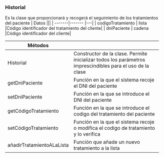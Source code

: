 ### Historial
Es la clase que proporcionará y recogerá el seguimiento de los tratamientos del paciente
| Datos  |||
| -------|------- |---|
| codigoTratamiento | lista |Código identificador del tratamiento del cliente|
| dniPaciente | cadena |Código identificador del cliente|

| Métodos  ||
| -------|------- |
|Historial|Constructor de la clase. Permite inicializar todos los parámetros imprescindibles para el uso de la clase|
|getDniPaciente|Función en la que el sistema recoje el DNI del paciente|
|setDniPaciente|Función en la que se introduce el DNI del paciente|
|getCódigoTratamiento|Función en la que se introduce el codigo del tratamiento del paciente|
|setCódigoTratamiento|Función en la que el sistema recoje o modifica el codigo de tratamiento y lo verifica|
|añadirTratamientoALaLista|Función que añade un nuevo tratamiento a la lista|
